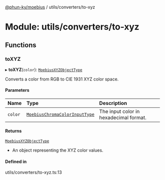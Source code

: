 [@phun-ky/moebius](../README.md) / utils/converters/to-xyz

# Module: utils/converters/to-xyz

## Functions

### toXYZ

▸ **toXYZ**(`color`): [`MoebiusXYZObjectType`](types.md#moebiusxyzobjecttype)

Converts a color from RGB to CIE 1931 XYZ color space.

#### Parameters

| Name | Type | Description |
| :------ | :------ | :------ |
| `color` | [`MoebiusChromaColorInputType`](types.md#moebiuschromacolorinputtype) | The input color in hexadecimal format. |

#### Returns

[`MoebiusXYZObjectType`](types.md#moebiusxyzobjecttype)

- An object representing the XYZ color values.

#### Defined in

utils/converters/to-xyz.ts:13
